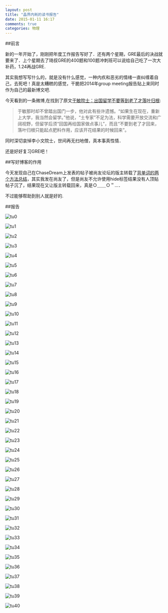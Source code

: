 ```yaml
---
layout: post
title: "晶界内耗的读书报告"
date: 2015-01-11 16:17
comments: true
categories: 物理
---
```


##前言

新的一年开始了，刚刚把年度工作报告写好了．还有两个星期，GRE最后的决战就要来了．上个星期去了琦叔GRE的400题和100题冲刺班可以说给自己吃了一次大补药，1.24再战GRE.

其实我想写写什么的，就是没有什么感觉，一种内疚和恶劣的情绪一直纠缠着自己，去死吧！真是太糟糕的感觉，干脆把2014年group meeting报告贴上来同时作为自己的最新博文吧.

今天看到的一条微博,在找到了原文[于敏院士：出国留学不要等到老了才落叶归根](http://news.qq.com/a/20150111/013503.htm):

>于敏那时却不曾踏出国门一步，他对此有些许遗憾。“如果生在现在，重新上大学，我当然会留学。”他说，“土专家”不足为法，科学需要开放交流和广阔视野，但留学后须“回国再给国家做点事儿”，而且“不要到老了才回来，落叶归根只能起点肥料作用，应该开花结果的时候回来”。


同时深切哀悼李小文院士，世间再无扫地僧，真本事真性情．

还是好好复习GRE吧！

##写好博客的作用

今天发现自己在ChaseDream上发表的帖子被尚友论坛的版主转载了[背单词的两个方法总结](http://www.sharewithu.com/thread-738732-1-1.html)，其实我发在尚友了，但是尚友不允许使用hide标签结果没有人顶贴帖子沉了，结果现在又让版主转载回来，真是Ｏ＿＿Ｏ＂…．

不过能够帮助到别人就是好的.



<!--more-->

##报告

![tu0](/images/interficition/file-0.png)

![tu1](/images/interficition/file-1.png)

![tu2](/images/interficition/file-2.png)

![tu3](/images/interficition/file-3.png)

![tu4](/images/interficition/file-4.png)

![tu5](/images/interficition/file-5.png)

![tu6](/images/interficition/file-6.png)

![tu7](/images/interficition/file-7.png)

![tu8](/images/interficition/file-8.png)

![tu9](/images/interficition/file-9.png)

![tu10](/images/interficition/file-10.png)

![tu11](/images/interficition/file-11.png)

![tu12](/images/interficition/file-12.png)

![tu13](/images/interficition/file-13.png)

![tu14](/images/interficition/file-14.png)

![tu15](/images/interficition/file-15.png)

![tu16](/images/interficition/file-16.png)

![tu17](/images/interficition/file-17.png)

![tu18](/images/interficition/file-18.png)

![tu19](/images/interficition/file-19.png)

![tu20](/images/interficition/file-20.png)

![tu21](/images/interficition/file-21.png)

![tu22](/images/interficition/file-22.png)

![tu23](/images/interficition/file-23.png)

![tu24](/images/interficition/file-24.png)

![tu25](/images/interficition/file-25.png)

![tu26](/images/interficition/file-26.png)

![tu27](/images/interficition/file-27.png)

![tu28](/images/interficition/file-28.png)

![tu29](/images/interficition/file-29.png)

![tu30](/images/interficition/file-30.png)

![tu31](/images/interficition/file-31.png)

![tu32](/images/interficition/file-32.png)

![tu33](/images/interficition/file-33.png)

![tu34](/images/interficition/file-34.png)

![tu35](/images/interficition/file-35.png)

![tu36](/images/interficition/file-36.png)

![tu37](/images/interficition/file-37.png)

![tu38](/images/interficition/file-38.png)

![tu39](/images/interficition/file-39.png)

![tu40](/images/interficition/file-40.png)
